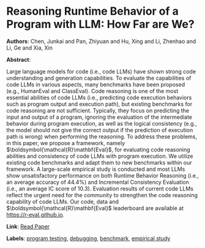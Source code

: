 # Reasoning Runtime Behavior of a Program with LLM: How Far are We?

**Authors**: Chen, Junkai and Pan, Zhiyuan and Hu, Xing and Li, Zhenhao and Li, Ge and Xia, Xin

**Abstract**:

Large language models for code (i.e., code LLMs) have shown strong code understanding and generation capabilities. To evaluate the capabilities of code LLMs in various aspects, many benchmarks have been proposed (e.g., HumanEval and ClassEval). Code reasoning is one of the most essential abilities of code LLMs (i.e., predicting code execution behaviors such as program output and execution path), but existing benchmarks for code reasoning are not sufficient. Typically, they focus on predicting the input and output of a program, ignoring the evaluation of the intermediate behavior during program execution, as well as the logical consistency (e.g., the model should not give the correct output if the prediction of execution path is wrong) when performing the reasoning. To address these problems, in this paper, we propose a framework, namely $\boldsymbol{\mathcal{R}\mathbf{Eval}$, for evaluating code reasoning abilities and consistency of code LLMs with program execution. We utilize existing code benchmarks and adapt them to new benchmarks within our framework. A large-scale empirical study is conducted and most LLMs show unsatisfactory performance on both Runtime Behavior Reasoning (i.e., an average accuracy of 44.4%) and Incremental Consistency Evaluation (i.e., an average IC score of 10.3). Evaluation results of current code LLMs reflect the urgent need for the community to strengthen the code reasoning capability of code LLMs. Our code, data and $\boldsymbol{\mathcal{R}\mathbf{Eval}$ leaderboard are available at https://r-eval.github.io.

**Link**: [Read Paper](https://doi.ieeecomputersociety.org/10.1109/ICSE55347.2025.00012)

**Labels**: [program testing](../../labels/program_testing.md), [debugging](../../labels/debugging.md), [benchmark](../../labels/benchmark.md), [empirical study](../../labels/empirical_study.md)
